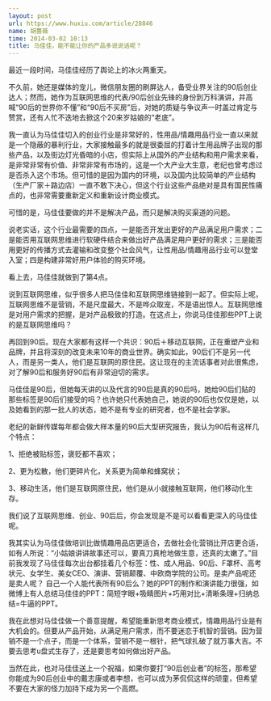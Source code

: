 ```yaml
---
layout: post
url: https://www.huxiu.com/article/28846
name: 胡蔷薇
time: 2014-03-02 10:13
title: 马佳佳，能不能让你的产品多说说话呢？
---
```

最近一段时间，马佳佳经历了舆论上的冰火两重天。

不久前，她还是媒体的宠儿，微信朋友圈的刷屏达人，备受业界关注的90后创业达人；然而，她作为互联网思维的代表/90后创业先锋的身份到万科演讲，并高喊“90后的世界你不懂”和“90后不买房”后，对她的质疑与争议声一时盖过肯定与赞赏，还有人忙不迭地去掀这个20来岁姑娘的“老底”。

我一直认为马佳佳切入的创业行业是非常好的，性用品/情趣用品行业一直以来就是一个隐蔽的暴利行业，大家接触最多的就是很委屈的打着计生用品牌子出现的那些产品，以及街边灯光昏暗的小店，但实际上从国外的产业结构和用户需求来看，是非常非常有价值、非常非常有市场的，这是一个大产业大生意，老纪也曾考虑过是否杀入这个市场。但可惜的是因为国内的环境，以及国内比较简单的产业结构（生产厂家＋路边店）一直不敢下决心，但这个行业这些产品绝对是具有国民性痛点的，也非常需要重新定义和重新设计商业模式。

可惜的是，马佳佳要做的并不是解决产品，而只是解决购买渠道的问题。

说老实话，这个行业最需要的四点，一是能否开发出更好的产品满足用户需求；二是能否用互联网思维进行软硬件结合来做出好产品满足用户更好的需求；三是能否用更好的传播方式去灌输和改变整个社会风气，让性用品/情趣用品行业可以登堂入室；四是构建非常好用户体验的购买环境。

看上去，马佳佳就做到了第4点。

说到互联网思维，似乎很多人把马佳佳和互联网思维链接到一起了。但实际上呢，互联网思维不是营销，不是尺度最大，不是哗众取宠，不是语出惊人。互联网思维是对用户需求的把握，是对产品极致的打造。在这点上，你说马佳佳那些PPT上说的是互联网思维吗？

再回到90后。现在大家都有这样一个共识：90后＋移动互联网，正在重塑产业和品牌，并且将深刻的改变未来10年的商业世界。确实如此，90后们不是另一代人，而是另一类人，他们是互联网的原住民。这让现在的主流话事者对此很焦虑，对了解90后和服务好90后有非常迫切的需求。

马佳佳是90后，但她每天讲的以及代言的90后是真的90后吗，她给90后们贴的那些标签是90后们接受的吗？也许她只代表她自己，她说的90后也仅仅是她，以及她看到的那一批人的状态，她不是有专业的研究者，也不是社会学家。

老纪的新鲜传媒每年都会做大样本量的90后大型研究报告，我认为90后有这样几个特点：

1、拒绝被贴标签，褒贬都不喜欢；

2、更为松散，他们更碎片化，关系更为简单和蜂窝状；

3、移动生活，他们是互联网原住民，他们是从小就接触互联网，他们移动化生存。

我们说了互联网思维、创业、90后后，你会发现是不是可以看看更深入的马佳佳呢。

我其实认为马佳佳做培训比做情趣用品店更适合，去做社会化营销比开店更合适，如有人所说：“小姑娘讲讲故事还可以，要真刀真枪地做生意，还真的太嫩了。”目前我发现了马佳佳每次出台都挂着几个标签：性、成人用品、90后、F罩杯、高考状元、女学生、美女CEO、演讲、营销颠覆、中欧商学院的公司。是卖产品呢还是卖人呢？ 自己一个人能代表所有90后么？她的PPT的制作和演讲能力很强，如微博上有人总结马佳佳的PPT：简短字眼+吸睛图片+巧用对比+清晰条理+归纳总结=牛逼的PPT。

我在此想对马佳佳做一个善意提醒，希望能重新思考商业模式，情趣用品行业是有大机会的。但要从产品开始，从满足用户需求，而不要迷恋于机智的营销。因为营销不是一个点子，而是一个体系，营销不是一根针，把气球扎破了就万事大吉。不要去思考u盘式生存了，还是要思考如何做出好产品。

当然在此，也对马佳佳送上一个祝福，如果你要打“90后创业者”的标签，那希望你能成为90后创业中的戴志康或者李想，也可以成为茅侃侃这样的顽童，但希望不要在大家的怪力加持下成为另一个高燃。

